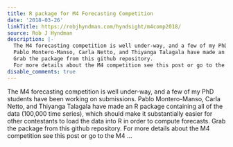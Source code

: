 ```yaml
---
title: R package for M4 Forecasting Competition
date: '2018-03-26'
linkTitle: https://robjhyndman.com/hyndsight/m4comp2018/
source: Rob J Hyndman
description: |-
  The M4 forecasting competition is well under-way, and a few of my PhD students have been working on submissions.
  Pablo Montero-Manso, Carla Netto, and Thiyanga Talagala have made an R package containing all of the data (100,000 time series), which should make it substantially easier for other contestants to load the data into R in order to compute forecasts.
  Grab the package from this github repository.
  For more details about the M4 competition see this post or go to the M4 ...
disable_comments: true
---
```

The M4 forecasting competition is well under-way, and a few of my PhD students have been working on submissions.
Pablo Montero-Manso, Carla Netto, and Thiyanga Talagala have made an R package containing all of the data (100,000 time series), which should make it substantially easier for other contestants to load the data into R in order to compute forecasts.
Grab the package from this github repository.
For more details about the M4 competition see this post or go to the M4 ...
